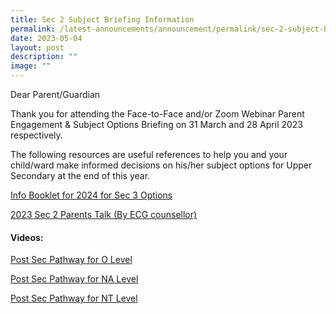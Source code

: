 ```yaml
---
title: Sec 2 Subject Briefing Information
permalink: /latest-announcements/announcement/permalink/sec-2-subject-briefing-information/
date: 2023-05-04
layout: post
description: ""
image: ""
---
```

Dear Parent/Guardian
  
Thank you for attending the Face-to-Face and/or Zoom Webinar Parent Engagement & Subject Options Briefing on 31 March and 28 April 2023 respectively.
  

The following resources are useful references to help you and your child/ward make informed decisions on his/her subject options for Upper Secondary at the end of this year.

[Info Booklet for 2024 for Sec 3 Options](/files/info%20booklet%20for%202024%20sec%203%20subject%20options%20exercise%20(1).pdf)

[2023 Sec 2 Parents Talk (By ECG counsellor)](/files/2023%20sec%202%20parents%20talk%20(by%20ecg%20counsellor).pdf)

#### Videos:
[Post Sec Pathway for O Level](https://youtu.be/LyFjnqf03bo)


[Post Sec Pathway for NA Level](https://youtu.be/UMu1iM-e-K0)

[ Post Sec Pathway for NT Level ](https://youtu.be/IBvRGQvUiCk)